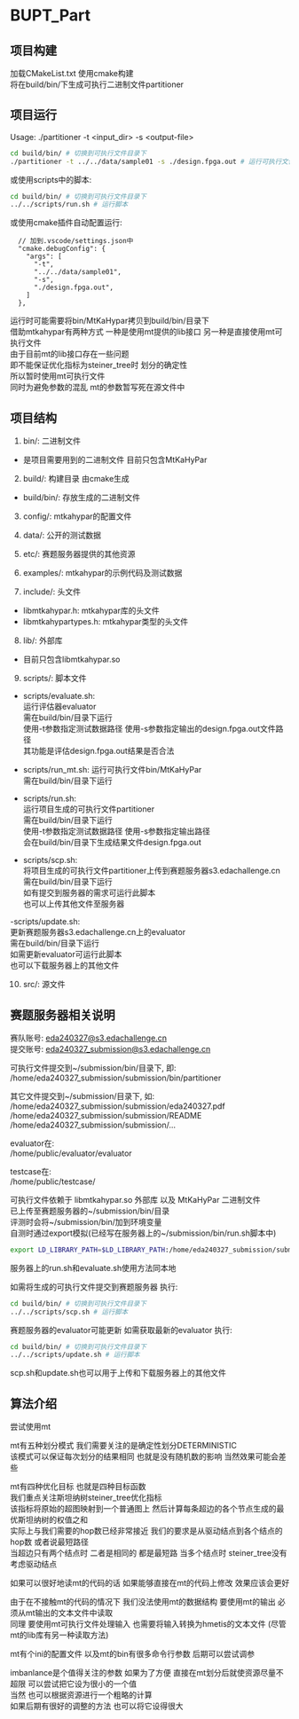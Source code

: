 # BUPT_Part

## 项目构建

加载CMakeList.txt 使用cmake构建  
将在build/bin/下生成可执行二进制文件partitioner

## 项目运行

Usage: ./partitioner -t \<input_dir> -s \<output-file>

```bash
cd build/bin/ # 切换到可执行文件目录下
./partitioner -t ../../data/sample01 -s ./design.fpga.out # 运行可执行文件
```

或使用scripts中的脚本:

```bash
cd build/bin/ # 切换到可执行文件目录下
../../scripts/run.sh # 运行脚本
```

或使用cmake插件自动配置运行:

```jsonc
  // 加到.vscode/settings.json中
  "cmake.debugConfig": {
    "args": [
      "-t",
      "../../data/sample01",
      "-s",
      "./design.fpga.out",
    ]
  },
```

运行时可能需要将bin/MtKaHypar拷贝到build/bin/目录下  
借助mtkahypar有两种方式 一种是使用mt提供的lib接口 另一种是直接使用mt可执行文件  
由于目前mt的lib接口存在一些问题  
即不能保证优化指标为steiner_tree时 划分的确定性  
所以暂时使用mt可执行文件  
同时为避免参数的混乱 mt的参数暂写死在源文件中

## 项目结构

1. bin/: 二进制文件
- 是项目需要用到的二进制文件 目前只包含MtKaHyPar

2. build/: 构建目录 由cmake生成
- build/bin/: 存放生成的二进制文件

3. config/: mtkahypar的配置文件

4. data/: 公开的测试数据

5. etc/: 赛题服务器提供的其他资源

6. examples/: mtkahypar的示例代码及测试数据

7. include/: 头文件
- libmtkahypar.h: mtkahypar库的头文件
- libmtkahypartypes.h: mtkahypar类型的头文件

8. lib/: 外部库
- 目前只包含libmtkahypar.so

9. scripts/: 脚本文件  
- scripts/evaluate.sh:  
运行评估器evaluator  
需在build/bin/目录下运行  
使用-t参数指定测试数据路径 使用-s参数指定输出的design.fpga.out文件路径  
其功能是评估design.fpga.out结果是否合法  

- scripts/run_mt.sh:
运行可执行文件bin/MtKaHyPar  
需在build/bin/目录下运行  

- scripts/run.sh:  
运行项目生成的可执行文件partitioner  
需在build/bin/目录下运行  
使用-t参数指定测试数据路径 使用-s参数指定输出路径  
会在build/bin/目录下生成结果文件design.fpga.out  

- scripts/scp.sh:  
将项目生成的可执行文件partitioner上传到赛题服务器s3.edachallenge.cn  
需在build/bin/目录下运行  
如有提交到服务器的需求可运行此脚本  
也可以上传其他文件至服务器  

-scripts/update.sh:  
更新赛题服务器s3.edachallenge.cn上的evaluator  
需在build/bin/目录下运行  
如需更新evaluator可运行此脚本  
也可以下载服务器上的其他文件  

10. src/: 源文件

## 赛题服务器相关说明

赛队账号: eda240327@s3.edachallenge.cn  
提交账号: eda240327_submission@s3.edachallenge.cn  

可执行文件提交到~/submission/bin/目录下, 即:  
/home/eda240327_submission/submission/bin/partitioner  

其它文件提交到~/submission/目录下, 如:  
/home/eda240327_submission/submission/eda240327.pdf  
/home/eda240327_submission/submission/README  
/home/eda240327_submission/submission/...  

evaluator在:  
/home/public/evaluator/evaluator  

testcase在:  
/home/public/testcase/  

可执行文件依赖于 libmtkahypar.so 外部库 以及 MtKaHyPar 二进制文件  
已上传至赛题服务器的~/submission/bin/目录  
评测时会将~/submission/bin/加到环境变量  
自测时通过export模拟(已经写在服务器上的~/submission/bin/run.sh脚本中)  
```bash
export LD_LIBRARY_PATH=$LD_LIBRARY_PATH:/home/eda240327_submission/submission/bin
```
服务器上的run.sh和evaluate.sh使用方法同本地  

如需将生成的可执行文件提交到赛题服务器 执行:  
```bash
cd build/bin/ # 切换到可执行文件目录下
../../scripts/scp.sh # 运行脚本
```

赛题服务器的evaluator可能更新 如需获取最新的evaluator 执行:
```bash
cd build/bin/ # 切换到可执行文件目录下
../../scripts/update.sh # 运行脚本
```

scp.sh和update.sh也可以用于上传和下载服务器上的其他文件

## 算法介绍

尝试使用mt  

mt有五种划分模式 我们需要关注的是确定性划分DETERMINISTIC  
该模式可以保证每次划分的结果相同 也就是没有随机数的影响 当然效果可能会差些  

mt有四种优化目标 也就是四种目标函数  
我们重点关注斯坦纳树steiner_tree优化指标  
该指标将原始的超图映射到一个普通图上 然后计算每条超边的各个节点生成的最优斯坦纳树的权值之和  
实际上与我们需要的hop数已经非常接近 我们的要求是从驱动结点到各个结点的hop数 或者说最短路径  
当超边只有两个结点时 二者是相同的 都是最短路 当多个结点时 steiner_tree没有考虑驱动结点

如果可以很好地读mt的代码的话 如果能够直接在mt的代码上修改 效果应该会更好

由于在不接触mt的代码的情况下 我们没法使用mt的数据结构 要使用mt的输出 必须从mt输出的文本文件中读取  
同理 要使用mt可执行文件处理输入 也需要将输入转换为hmetis的文本文件 (尽管mt的lib库有另一种读取方法)

mt有个ini的配置文件 以及mt的bin有很多命令行参数 后期可以尝试调参

imbanlance是个值得关注的参数 如果为了方便 直接在mt划分后就使资源尽量不超限 可以尝试把它设为很小的一个值  
当然 也可以根据资源进行一个粗略的计算  
如果后期有很好的调整的方法 也可以将它设得很大
